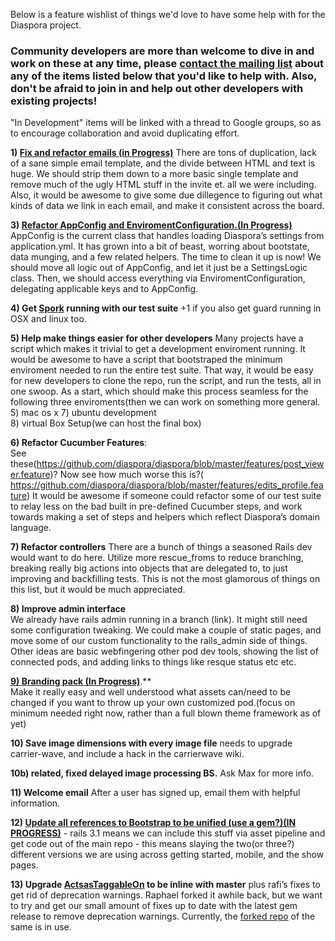 Below is a feature wishlist of things we'd love to have some help with for the Diaspora project. 

### Community developers are more than welcome to dive in and work on these at any time, please [contact the mailing list](https://groups.google.com/forum/?fromgroups#!forum/diaspora-dev) about any of the items listed below that you'd like to help with. Also, don't be afraid to join in and help out other developers with existing projects!

"In Development" items will be linked with a thread to Google groups, so as to encourage collaboration and avoid duplicating effort.

**1) [Fix and refactor emails (in Progress)](https://groups.google.com/forum/?fromgroups#!topic/diaspora-dev/Zk-3RIYGVag)** 
There are tons of duplication, lack of a sane simple email template, and the divide between HTML and text is huge.  We should strip them down to a more basic single template and remove much of the ugly HTML stuff in the invite et. all we were including. Also, it would be awesome to give some due dillegence to figuring out what kinds of data we link in each email, and make it consistent across the board.

**3) [Refactor AppConfig and EnviromentConfiguration.(In Progress)](https://groups.google.com/forum/?fromgroups#!topic/diaspora-dev/XcWTJn-IsUY)**
AppConfig is the current class that handles loading Diaspora’s settings from application.yml.  It has grown into a bit of beast, worring about bootstate, data munging, and a few related helpers.  The time to clean it up is now!  We should move all logic out of AppConfig, and let it just be a SettingsLogic class.  Then, we should access everything via EnviromentConfiguration, delegating applicable keys and to AppConfig.

**4) Get [Spork](https://github.com/sporkrb/spork)  running with our test suite** 
+1 if you also get guard running in OSX and linux too.

**5) Help make things easier for other developers**
Many projects have a script which makes it trivial to get a development enviroment running.  It would be awesome to have a script that bootstraped the minimum enviroment needed to run the entire test suite. That way, it would be easy for new developers to clone the repo, run the script, and run the tests, all in one swoop.  As a start, which should make this process seamless for the following three enviroments(then we can work on something more general.
   5) mac os x
   7) ubuntu development	
   8) virtual Box Setup(we can host the final box)


**6) Refactor Cucumber Features**:  
See these(https://github.com/diaspora/diaspora/blob/master/features/post_viewer.feature)?  Now see how much worse this is?( https://github.com/diaspora/diaspora/blob/master/features/edits_profile.feature) 
It would be awesome if someone could refactor some of our test suite to relay less on the bad built in pre-defined Cucumber steps, and work towards making a set of steps and helpers which reflect Diaspora’s domain language.

**7) Refactor controllers** 
There are a bunch of things a seasoned Rails dev would want to do here.  Utilize more rescue_froms to reduce branching, breaking really big actions into objects that are delegated to, to just improving and backfilling tests.  This is not the most glamorous of things on this list, but it would be much appreciated.

**8) Improve admin interface**  
We already have rails admin running in a branch (link). It might still need some configuration tweaking. We could make a couple of static pages, and move some of our custom functionality to the rails_admin side of things. Other ideas are basic webfingering other pod dev tools, showing the list of connected pods, and adding links to things like resque status etc etc.

[**9) Branding pack (In Progress)**](https://groups.google.com/forum/?fromgroups#!topic/diaspora-dev/pP0LTD2Fpms).**  
Make it really easy and well understood what assets can/need to be changed if you want to throw up your own customized pod.(focus on minimum needed right now, rather than a full blown theme framework as of yet)

**10) Save image dimensions with every image file** 
needs to upgrade carrier-wave, and include a hack in the carrierwave wiki.

**10b) related, fixed delayed image processing BS.**  Ask Max for more info.

**11) Welcome email** 
After a user has signed up, email them with helpful information.

**12) [Update all references to Bootstrap to be unified (use a gem?)(IN PROGRESS)](https://groups.google.com/forum/?fromgroups#!topic/diaspora-dev/TJ1B4Ck4qNA)**
	- rails 3.1 means we can include this stuff via asset pipeline and get code out of the main repo
	- this means slaying the two(or three?) different versions we are using across getting started, mobile, and the show pages.

**13) Upgrade [ActsasTaggableOn](https://github.com/mbleigh/acts-as-taggable-on) to be inline with master**
 plus rafi’s fixes to get rid of deprecation warnings.  Raphael forked it awhile back, but we want to try and get our small amount of fixes up to date with the latest gem release to remove deprecation warnings. Currently, the [forked repo](https://github.com/diaspora/acts-as-taggable-on) of the same is in use.